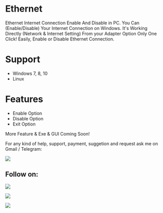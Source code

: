 # Ethernet
Ethernet Internet Connection Enable And Disable in PC. You Can (Enable/Disable) Your Internet Connection on Windows. 
It's Working Directly (Network & Internet Setting) From your Adapter Option Only One Click!
Easily, Enable or Disable Ethernet Connection.

# Support
- Windows 7, 8, 10
- Linux

# Features
- Enable Option
- Disable Option
- Exit Option

More Feature & Exe & GUI Coming Soon!

For any kind of help, support, payment, suggetion and request ask me on Gmail / Telegram:

<a href="https://t.me/linux_repo"><img src="https://img.shields.io/badge/Telegram-Group%20Telegram%20Join-blue.svg?logo=telegram"></a>

## Follow on:
<p align="left">
<a href="https://github.com/palahsu"><img src="https://img.shields.io/badge/GitHub-Follow%20on%20GitHub-inactive.svg?logo=github"></a>
</p><p align="left">
<a href="https://www.facebook.com/aduri.knox01/"><img src="https://img.shields.io/badge/Facebook-Follow%20on%20Facebook-blue.svg?logo=facebook"></a>
</p><p align="left">
<a href="https://t.me/AD0000000"><img src="https://img.shields.io/badge/Telegram-Contact%20Telegram%20Profile-blue.svg?logo=telegram"></a>
</p><p align="left"> 
 

